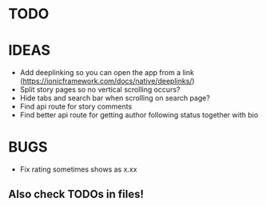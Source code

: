 # TODO

# IDEAS

 - Add deeplinking so you can open the app from a link (https://ionicframework.com/docs/native/deeplinks/)
 - Split story pages so no vertical scrolling occurs?
 - Hide tabs and search bar when scrolling on search page?
 - Find api route for story comments
 - Find better api route for getting author following status together with bio

# BUGS

 - Fix rating sometimes shows as x.xx

## Also check TODOs in files!